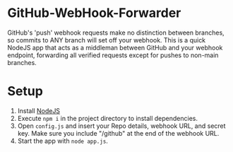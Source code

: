 # GitHub-WebHook-Forwarder
GitHub's 'push' webhook requests make no distinction between branches, so commits to ANY branch will set off your webhook. This is a quick NodeJS app that acts as a middleman between GitHub and your webhook endpoint, forwarding all verified requests except for pushes to non-main branches. 

# Setup
1. Install [NodeJS](https://nodejs.org/en/download/)
2. Execute `npm i` in the project directory to install dependencies.
3. Open `config.js` and insert your Repo details, webhook URL, and secret key. Make sure you include "/github" at the end of the webhook URL.
4. Start the app with `node app.js`.
